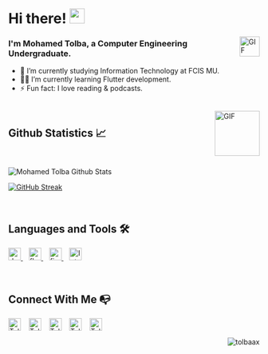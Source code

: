 <h1> Hi there! <img src="https://raw.githubusercontent.com/verma-anushka/verma-anushka/master/gifs/wave.gif" width="30px"></h1>
<img align="right" alt="GIF" height="40px" src="https://media.giphy.com/media/KzJkzjggfGN5Py6nkT/giphy.gif" />


### I'm Mohamed Tolba, a Computer Engineering Undergraduate.
- 🔭 I’m currently studying Information Technology at FCIS MU.
- 👨‍💻 I’m currently learning Flutter development.
- ⚡ Fun fact: I love reading & podcasts.

<br>

<img align="right" alt="GIF" height="90" src="https://media.giphy.com/media/UQJlZ2OcaCA2RLfGiZ/giphy.gif" />

## Github Statistics 📈 

<br/>

![Mohamed Tolba Github Stats](https://github-readme-stats.vercel.app/api?username=tolbaax&show_icons=true&theme=github_dark)

[![GitHub Streak](http://github-readme-streak-stats.herokuapp.com?user=tolbaax&theme=github-dark-blue&date_format=M%20j%5B%2C%20Y%5D)](https://git.io/streak-stats)
 
<br/>

## Languages and Tools 🛠 

<p>  
<a href="https://dart.dev" target="_blank" rel="noreferrer"> <img src="https://www.vectorlogo.zone/logos/dartlang/dartlang-icon.svg" alt="dart" width="25" height="25"/> </a>  &nbsp;&nbsp;   
<a href="https://flutter.dev" target="_blank" rel="noreferrer"> <img src="https://www.vectorlogo.zone/logos/flutterio/flutterio-icon.svg" alt="flutter" width="25" height="25"/> </a>  &nbsp;&nbsp; 
<a href="https://firebase.google.com/" target="_blank" rel="noreferrer"> <img src="https://www.vectorlogo.zone/logos/firebase/firebase-icon.svg" alt="firebase" width="25" height="25"/> </a>  &nbsp;&nbsp; 
<a href="https://www.jetbrains.com/idea/" target="_blank" rel="noreferrer"> <img src="https://upload.wikimedia.org/wikipedia/commons/thumb/9/9c/IntelliJ_IDEA_Icon.svg/2048px-IntelliJ_IDEA_Icon.svg.png" alt="IntelliJ IDEA" width="25" height="25"/> </a>
</p>

<br/>

 ## Connect With Me 📭
 
<a href="https://Facebook.com/Tolbaax" rel="nofollow"><img align="center" src="https://raw.githubusercontent.com/rahuldkjain/github-profile-readme-generator/master/src/images/icons/Social/facebook.svg" alt="Tolbaax" height="25" width="25" style="max-width: 100%;"></a>  &nbsp;&nbsp; 
 <a href="https://linkedin.com/in/Tolbaax" rel="nofollow"><img align="center" src="https://raw.githubusercontent.com/rahuldkjain/github-profile-readme-generator/master/src/images/icons/Social/linked-in-alt.svg" alt="Tolbaax" height="25" width="25" style="max-width: 100%;"></a>  &nbsp;&nbsp;
 <a href="https://t.me/tolbaax" rel="nofollow"><img align="center" src="https://upload.wikimedia.org/wikipedia/commons/thumb/8/83/Telegram_2019_Logo.svg/640px-Telegram_2019_Logo.svg.png" alt="Tolbaax" height="25" width="25" style="max-width: 100%;"></a>  &nbsp;&nbsp;
 <a href="https://twitter.com/Tolbaax" rel="nofollow"><img align="center" src="https://raw.githubusercontent.com/rahuldkjain/github-profile-readme-generator/master/src/images/icons/Social/twitter.svg" alt="Tolbaax" height="25" width="25" style="max-width: 100%;"></a>  &nbsp;&nbsp;
 <a href="mailto:tolbaax@gmail.com" rel="nofollow"><img align="center" src="https://upload.wikimedia.org/wikipedia/commons/thumb/8/8c/Gmail_Icon_%282013-2020%29.svg/640px-Gmail_Icon_%282013-2020%29.svg.png" alt="Tolbaax" height="25" width="25" style="max-width: 100%;"></a> 
 
<p align="right"> <img src="https://komarev.com/ghpvc/?username=tolbaax&label=Profile%20views&color=0e75b6&style=flat" alt="tolbaax" /> </p>
